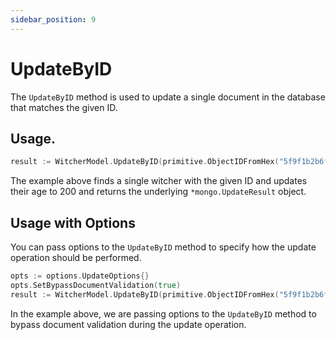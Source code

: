 ```yaml
---
sidebar_position: 9
---
```


# UpdateByID

The `UpdateByID` method is used to update a single document in the database that matches the given ID.

## Usage.

```go
result := WitcherModel.UpdateByID(primitive.ObjectIDFromHex("5f9f1b2b6f6b1b6d7f9b1b6d"), primitive.M{"age": 200}).Exec().(*mongo.UpdateResult)
```

The example above finds a single witcher with the given ID and updates their age to 200 and returns the underlying `*mongo.UpdateResult` object.


## Usage with Options

You can pass options to the `UpdateByID` method to specify how the update operation should be performed.

```go
opts := options.UpdateOptions{}
opts.SetBypassDocumentValidation(true)
result := WitcherModel.UpdateByID(primitive.ObjectIDFromHex("5f9f1b2b6f6b1b6d7f9b1b6d"), primitive.M{"age": 200}, &opts).Exec().(*mongo.UpdateResult)
```

In the example above, we are passing options to the `UpdateByID` method to bypass document validation during the update operation.